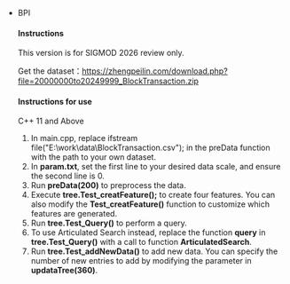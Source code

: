 - BPI

  #### Instructions	

  This version is for SIGMOD 2026 review only.

  Get the dataset：https://zhengpeilin.com/download.php?file=20000000to20249999_BlockTransaction.zip

  #### Instructions for use
  C++ 11 and Above

  1. In main.cpp, replace ifstream file("E:\\work\\data\\BlockTransaction.csv"); in the preData function with the path to your own dataset.
  2. In **param.txt**, set the first line to your desired data scale, and ensure the second line is 0.
  3. Run **preData(200)** to preprocess the data.
  4. Execute **tree.Test_creatFeature();** to create four features. You can also modify the **Test_creatFeature()** function to customize which features are generated.
  5. Run **tree.Test_Query()** to perform a query.
  6. To use Articulated Search instead, replace the function **query** in **tree.Test_Query()** with a call to function **ArticulatedSearch**.
  7. Run **tree.Test_addNewData()** to add new data. You can specify the number of new entries to add by modifying the parameter in **updataTree(360)**.
